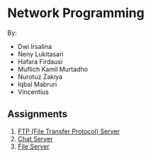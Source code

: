 # Network Programming
By:
* Dwi Irsalina
* Neny Lukitasari
* Hafara Firdausi
* Muflich Kamil Murtadho
* Nurotuz Zakiya
* Iqbal Mabruri
* Vincentius

## Assignments
1. [FTP (File Transfer Protocol) Server](ftp-server/ftp-server.md)
2. [Chat Server](chat-server/chat-server.md)
3. [File Server](file-server/file-server.md)